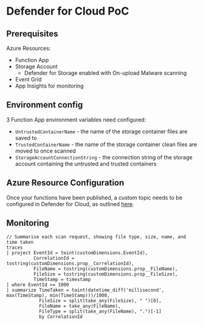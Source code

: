 # Defender for Cloud PoC

## Prerequisites

Azure Resources:
- Function App
- Storage Account
    - Defender for Storage enabled with On-upload Malware scanning 
- Event Grid
- App Insights for monitoring

## Environment config

3 Function App environment variables need configured:
- `UntrustedContainerName` - the name of the storage container files are saved to
- `TrustedContainerName` - the name of the storage container clean files are moved to once scanned
- `StorageAccountConnectionString` - the connection string of the storage account containing the untrusted and trusted containers

## Azure Resource Configuration

Once your functions have been published, a custom topic needs to be configured in Defender for Cloud, as outlined [here](https://learn.microsoft.com/en-us/azure/defender-for-cloud/advanced-configurations-for-malware-scanning#setting-up-event-grid-for-malware-scanning).

## Monitoring

```kql
// Summarise each scan request, showing file type, size, name, and time taken
traces
| project EventId = toint(customDimensions.EventId),
          CorrelationId = tostring(customDimensions.prop__CorrelationId),
          FileName = tostring(customDimensions.prop__FileName),
          FileSize = tostring(customDimensions.prop__FileSize),
          TimeStamp = timestamp
| where EventId >= 1000
| summarize TimeTaken = toint(datetime_diff('millisecond', max(TimeStamp), min(TimeStamp)))/1000, 
            FileSize = split(take_any(FileSize), " ")[0],
            FileName = take_any(FileName),
            FileType = split(take_any(FileName), ".")[-1]
            by CorrelationId
```

